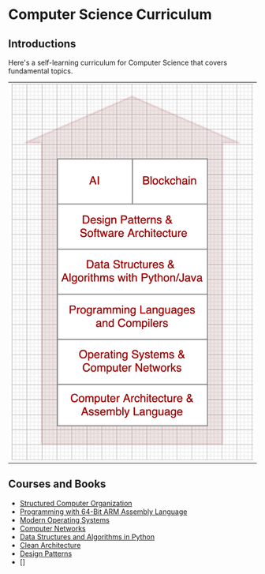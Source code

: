 # Computer Science Curriculum

## Introductions
Here's a self-learning curriculum for Computer Science that covers fundamental topics.

<table width="256px">
  <tr>
    <td><img src="/books/my-recommended-books/cs-curriculum.png"/></td>
  </tr>
</table>

## Courses and Books
- [Structured Computer Organization](https://www.amazon.com/gp/product/B00IZ0B7YA/ref=dbs_a_def_rwt_hsch_vapi_taft_p1_i1)
- [Programming with 64-Bit ARM Assembly Language](https://www.amazon.com/Programming-64-Bit-ARM-Assembly-Language-ebook/dp/B0881Z2VJG/ref=sr_1_2?crid=37WB2CXX5OAKN&keywords=Raspberry+Pi+Operating+System+Assembly&qid=1692601376&s=digital-text&sprefix=raspberry+pi+operating+system+assembly%2Cdigital-text%2C207&sr=1-2)
- [Modern Operating Systems](https://www.amazon.com/gp/product/B013ROUMBM/ref=dbs_a_def_rwt_hsch_vapi_taft_p1_i4)
- [Computer Networks](https://www.amazon.com/gp/product/0132126958/ref=dbs_a_def_rwt_hsch_vapi_taft_p1_i3)
- [Data Structures and Algorithms in Python](./python-data-structures/)
- [Clean Architecture](./clean-architecture/)
- [Design Patterns](https://www.amazon.com/Design-Patterns-Elements-Reusable-Object-Oriented/dp/0201633612/ref=sr_1_1?keywords=design+patterns&qid=1650258328&s=books&sprefix=design+pa%2Cstripbooks-intl-ship%2C286&sr=1-1)
- []


